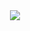 <div id="header" align="center">
  <img src="https://giphy.com/clips/studiosoriginals-sleep-tired-sleepy-u2wg2uXJbHzkXkPphr"/>
</div>
